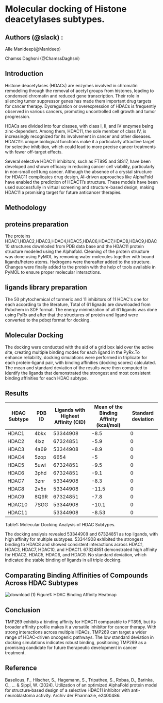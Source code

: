 # Molecular docking of Histone deacetylases subtypes.
## Authors (@slack) :
 Alle Manideep(@Manideep)
 
 Chamss Daghsni (@ChamssDaghsni)

## Introduction

Histone deacetylases (HDACs) are enzymes involved in chromatin remodeling through the removal of acetyl groups from histones, leading to condensed chromatin and reduced gene transcription. Their role in silencing tumor suppressor genes has made them important drug targets for cancer therapy. Dysregulation or overexpression of HDACs is frequently observed in various cancers, promoting uncontrolled cell growth and tumor progression.

HDACs are divided into four classes, with class I, II, and IV enzymes being zinc-dependent. Among them, HDAC11, the sole member of class IV, is increasingly recognized for its involvement in cancer and other diseases. HDAC11’s unique biological functions make it a particularly attractive target for selective inhibition, which could lead to more precise cancer treatments with fewer off-target effects.

Several selective HDAC11 inhibitors, such as FT895 and SIS17, have been developed and shown efficacy in reducing cancer cell viability, particularly in non-small cell lung cancer. Although the absence of a crystal structure for HDAC11 complicates drug design, AI-driven approaches like AlphaFold have enabled the prediction of HDAC11’s structure. These models have been used successfully in virtual screening and structure-based design, making HDAC11 a promising target for future anticancer therapies.

## Methodology
## proteins preparation
The proteins HDAC1,HDAC2,HDAC3,HDAC4,HDAC5,HDAC6,HDAC7,HDAC8,HDAC9,HDAC10 structures downloded from PDB data base and the HDAC11 protein structure modeled using the Alphafold. Cleaning of the protein structure was done using PyMOL by removing water molecules together with bound ligands/hetero atoms. Hydrogens were thereafter added to the structure.
Changes were finally added to the protein with the help of tools available in PyMOL to ensure proper molecular interactions.

## ligands library preparation
The 50 phytochemical of turmeric and 11 inhibitors of 11 HDAC's one for each according to the literature, Total of 61 lignads are downloaded from Pubchem in SDF format. The energy minimization of all 61 ligands was done using PyRx and after that the structures of protein and ligand were converted to the pdbqt format for docking.

## Molecular Docking
The docking were conducted with the aid of a grid box laid over the active site, creating multiple binding modes for each ligand in the PyRx.To enhance reliability, docking simulations were performed in triplicate for each protein-ligand pair, with binding affinities (docking scores) calculated. The mean and standard deviation of the results were then computed to identify the ligands that demonstrated the strongest and most consistent binding affinities for each HDAC subtype.

## Results
| HDAC Subtype | PDB ID | Ligands with Highest Affinity (CID) | Mean of the Binding Affinity (kcal/mol) | Standard deviation |
|--------------|--------|-------------------------------------|-----------------------------------------|--------------------|
| HDAC1        | 4bkx   | 53344908                            | -8.5                                    | 0                  |
| HDAC2        | 4lxz   | 67324851                            | -5.9                                    | 0                  |
| HDAC3        | 4a69   | 53344908                            | -8.9                                    | 0                  |
| HDAC4        | 5zop   | 6654                                | -5                                      | 0                  |
| HDAC5        | 5uwi   | 67324851                            | -9.5                                    | 0                  |
| HDAC6        | 3phd   | 67324851                            | -9.1                                    | 0                  |
| HDAC7        | 3znr   | 53344908                            | -8.3                                    | 0                  |
| HDAC8        | 2v5x   | 53344908                            | -11.5                                   | 0                  |
| HDAC9        | 8Q9R   | 67324851                            | -7.8                                    | 0                  |
| HDAC10       | 7SGG   | 53344908                            | -10.1                                   | 0                  |
| HDAC11       |        | 53344908                            | -8.53                                   | 0                  |

Table1: Molecular Docking Analysis of HDAC Subtypes.

The docking analysis revealed 53344908 and 67324851 as top ligands, with high affinity for multiple subtypes.
53344908 exhibited the strongest binding to HDAC8 and showed consistent interactions across HDAC1, HDAC3, HDAC7, HDAC10, and HDAC11. 67324851 demonstrated high affinity for HDAC2, HDAC5, HDAC6, and HDAC9. No standard deviation, which indicated the stable binding of ligands in all triple docking.

## Comparating Binding Affinities of Compounds Across HDAC Subtypes
![download (1)](https://github.com/user-attachments/assets/372a7dc6-dba0-444c-8950-56460fa5857e)
Figure1: HDAC Binding Affinity Heatmap

## Conclusion
TMP269 exhibits a binding affinity for HDAC11 comparable to FT895, but its broader affinity profile makes it a versatile inhibitor for cancer therapy. With strong interactions across multiple HDACs, TMP269 can target a wider range of HDAC-driven oncogenic pathways. The low standard deviation in docking simulations indicates robust binding, positioning TMP269 as a promising candidate for future therapeutic development in cancer treatment.

## Reference
Baselious, F., Hilscher, S., Hagemann, S., Tripathee, S., Robaa, D., Barinka, C., ... & Sippl, W. (2024). Utilization of an optimized AlphaFold protein model for structure‐based design of a selective HDAC11 inhibitor with anti‐neuroblastoma activity. Archiv der Pharmazie, e2400486.











 
